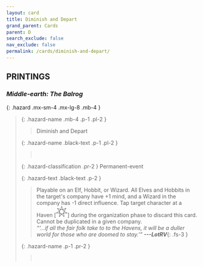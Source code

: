```yaml
---
layout: card
title: Diminish and Depart
grand_parent: Cards
parent: D
search_exclude: false
nav_exclude: false
permalink: /cards/diminish-and-depart/
---
```


## PRINTINGS


### _Middle-earth: The Balrog_

{: .hazard .mx-sm-4 .mx-lg-8 .mb-4 }
> {: .hazard-name .mb-4 .p-1 .pl-2 }
> > <div class="hazard-mp"></div>
> > <div class="card-name">Diminish and Depart</div>
>
> {: .hazard-name .black-text .p-1 .pl-2 }
> > &nbsp;
>
> {: .hazard-classification .pr-2 }
> Permanent-event
>
> {: .hazard-text .black-text .p-2 }
> > Playable on an Elf, Hobbit, or Wizard. All Elves and Hobbits in the target's company have +1 mind, and a Wizard in the company has -1 direct influence. Tap target character at a Haven \[![](/assets/images/free-haven.svg)] during the organization phase to discard this card. Cannot be duplicated in a given company. <br>_“‘...if all the fair folk take to to the Havens, it will be a duller world for those who are doomed to stay.’”_ ***---&#65279;LotRV***{: .fs-3 } 
>
> {: .hazard-name .p-1 .pr-2 }
> > <div class="card-shield"></div>
> > <div class="card-corruption">&nbsp;</div>
